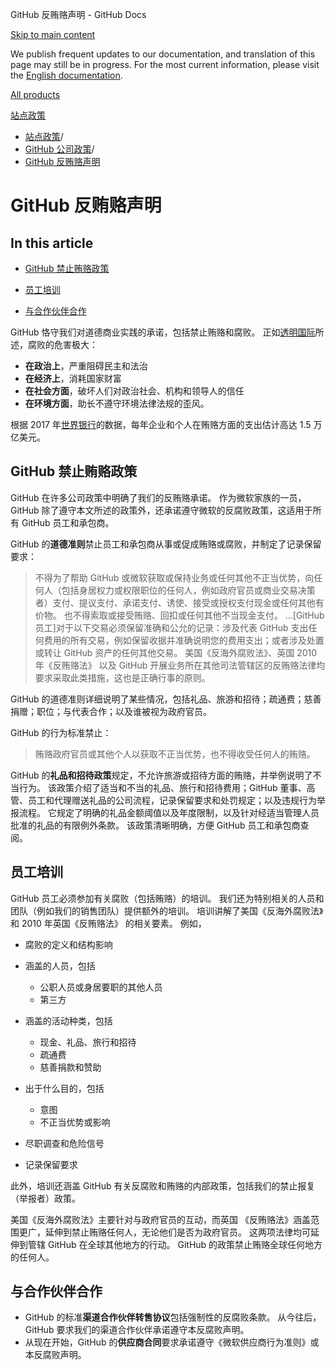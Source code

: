 GitHub 反贿赂声明 - GitHub Docs

[Skip to main content](#main-content)

We publish frequent updates to our documentation, and translation of this page may still be in progress. For the most current information, please visit the [English documentation](/en).

[All products](/zh)

[站点政策](/zh/site-policy)

* [站点政策](/zh/site-policy)/
* [GitHub 公司政策](/zh/site-policy/github-company-policies)/
* [GitHub 反贿赂声明](/zh/site-policy/github-company-policies/github-anti-bribery-statement)

GitHub 反贿赂声明
==========

In this article
----------

* [GitHub 禁止贿赂政策](#github-policies-prohibiting-bribery)

* [员工培训](#training-for-our-employees)

* [与合作伙伴合作](#engaging-our-partners)

GitHub 恪守我们对道德商业实践的承诺，包括禁止贿赂和腐败。 正如[透明国际](https://www.transparency.org/what-is-corruption#costs-of-corruption)所述，腐败的危害极大：

* **在政治上**，严重阻碍民主和法治
* **在经济上**，消耗国家财富
* **在社会方面**，破坏人们对政治社会、机构和领导人的信任
* **在环境方面**，助长不遵守环境法律法规的歪风。

根据 2017 年[世界银行](https://www.worldbank.org/en/topic/governance/brief/anti-corruption)的数据，每年企业和个人在贿赂方面的支出估计高达 1.5 万亿美元。

[](#github-policies-prohibiting-bribery)GitHub 禁止贿赂政策
----------

GitHub 在许多公司政策中明确了我们的反贿赂承诺。 作为微软家族的一员，GitHub 除了遵守本文所述的政策外，还承诺遵守微软的反腐败政策，这适用于所有 GitHub 员工和承包商。

GitHub 的**道德准则**禁止员工和承包商从事或促成贿赂或腐败，并制定了记录保留要求：

>
>
> 不得为了帮助 GitHub 或微软获取或保持业务或任何其他不正当优势，向任何人（包括身居权力或权限职位的任何人，例如政府官员或商业交易决策者）支付、提议支付、承诺支付、诱使、接受或授权支付现金或任何其他有价物。 也不得索取或接受贿赂、回扣或任何其他不当现金支付。 ...[GitHub 员工]对于以下交易必须保留准确和公允的记录：涉及代表 GitHub 支出任何费用的所有交易，例如保留收据并准确说明您的费用支出；或者涉及处置或转让 GitHub 资产的任何其他交易。 美国《反海外腐败法》、英国 2010 年《反贿赂法》 以及 GitHub 开展业务所在其他司法管辖区的反贿赂法律均要求采取此类措施，这也是正确行事的原则。
>
>

GitHub 的道德准则详细说明了某些情况，包括礼品、旅游和招待；疏通费；慈善捐赠；职位；与代表合作；以及谁被视为政府官员。

GitHub 的行为标准禁止：

>
>
> 贿赂政府官员或其他个人以获取不正当优势，也不得收受任何人的贿赂。
>
>

GitHub 的**礼品和招待政策**规定，不允许旅游或招待方面的贿赂，并举例说明了不当行为。 该政策介绍了适当和不当的礼品、旅行和招待费用；GitHub 董事、高管、员工和代理赠送礼品的公司流程，记录保留要求和处罚规定；以及违规行为举报流程。 它规定了明确的礼品金额阈值以及年度限制，以及针对经适当管理人员批准的礼品的有限例外条款。 该政策清晰明确，方便 GitHub 员工和承包商查阅。

[](#training-for-our-employees)员工培训
----------

GitHub 员工必须参加有关腐败（包括贿赂）的培训。 我们还为特别相关的人员和团队（例如我们的销售团队）提供额外的培训。 培训讲解了美国《反海外腐败法》和 2010 年英国《反贿赂法》 的相关要素。 例如，

* 腐败的定义和结构影响
* 涵盖的人员，包括
  * 公职人员或身居要职的其他人员
  * 第三方

* 涵盖的活动种类，包括
  * 现金、礼品、旅行和招待
  * 疏通费
  * 慈善捐款和赞助

* 出于什么目的，包括
  * 意图
  * 不正当优势或影响

* 尽职调查和危险信号
* 记录保留要求

此外，培训还涵盖 GitHub 有关反腐败和贿赂的内部政策，包括我们的禁止报复（举报者）政策。

美国《反海外腐败法》主要针对与政府官员的互动，而英国 《反贿赂法》涵盖范围更广，延伸到禁止贿赂任何人，无论他们是否为政府官员。 这两项法律均可延伸到管辖 GitHub 在全球其他地方的行动。 GitHub 的政策禁止贿赂全球任何地方的任何人。

[](#engaging-our-partners)与合作伙伴合作
----------

* GitHub 的标准**渠道合作伙伴转售协议**包括强制性的反腐败条款。 从今往后，GitHub 要求我们的渠道合作伙伴承诺遵守本反腐败声明。
* 从现在开始，GitHub 的**供应商合同**要求承诺遵守《微软供应商行为准则》或本反腐败声明。

